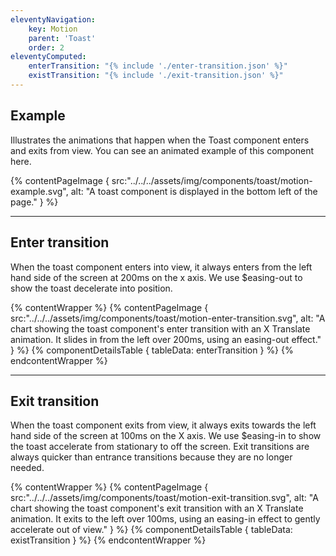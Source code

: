 ```yaml
---
eleventyNavigation:
    key: Motion
    parent: 'Toast'
    order: 2
eleventyComputed:
    enterTransition: "{% include './enter-transition.json' %}"
    existTransition: "{% include './exit-transition.json' %}"
---
```


## Example

Illustrates the animations that happen when the Toast component enters and exits from view. You can see an animated example of this component here.

{% contentPageImage {
    src:"../../../assets/img/components/toast/motion-example.svg",
    alt: "A toast component is displayed in the bottom left of the page."
} %}

___

## Enter transition

When the toast component enters into view, it always enters from the left hand side of the screen at 200ms on the x axis. We use $easing-out to show the toast decelerate into position.

{% contentWrapper %}
    {% contentPageImage {
        src:"../../../assets/img/components/toast/motion-enter-transition.svg",
        alt: "A chart showing the toast component's enter transition with an X Translate animation. It slides in from the left over 200ms, using an easing-out effect."
    } %}
    {% componentDetailsTable { tableData: enterTransition } %}
{% endcontentWrapper %}

___

## Exit transition

When the toast component exits from view, it always exits towards the left hand side of the screen at 100ms on the X axis. We use $easing-in to show the toast accelerate from stationary to off the screen. Exit transitions are always quicker than entrance transitions because they are no longer needed.

{% contentWrapper %}
    {% contentPageImage {
        src:"../../../assets/img/components/toast/motion-exit-transition.svg",
        alt: "A chart showing the toast component's exit transition with an X Translate animation. It exits to the left over 100ms, using an easing-in effect to gently accelerate out of view."
    } %}
    {% componentDetailsTable { tableData: existTransition } %}
{% endcontentWrapper %}